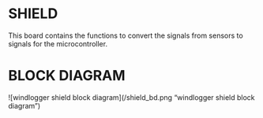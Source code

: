 # SHIELD
This board contains the functions to convert the signals from sensors to signals for the microcontroller.

# BLOCK DIAGRAM
![windlogger shield block diagram](/shield_bd.png “windlogger shield block diagram”)